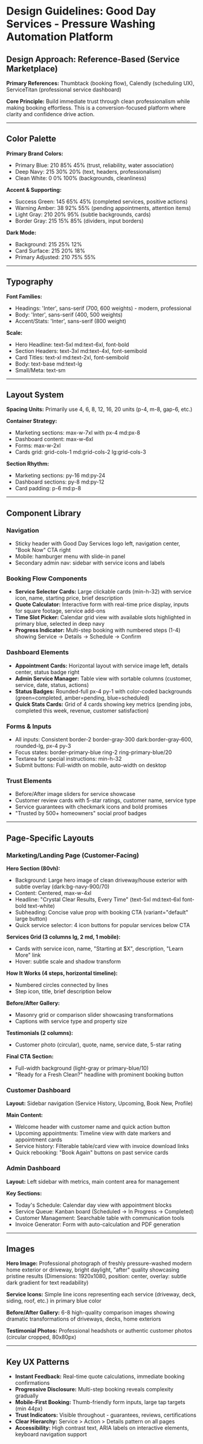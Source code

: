 # Design Guidelines: Good Day Services - Pressure Washing Automation Platform

## Design Approach: Reference-Based (Service Marketplace)
**Primary References:** Thumbtack (booking flow), Calendly (scheduling UX), ServiceTitan (professional service dashboard)

**Core Principle:** Build immediate trust through clean professionalism while making booking effortless. This is a conversion-focused platform where clarity and confidence drive action.

---

## Color Palette

**Primary Brand Colors:**
- Primary Blue: 210 85% 45% (trust, reliability, water association)
- Deep Navy: 215 30% 20% (text, headers, professionalism)
- Clean White: 0 0% 100% (backgrounds, cleanliness)

**Accent & Supporting:**
- Success Green: 145 65% 45% (completed services, positive actions)
- Warning Amber: 38 92% 55% (pending appointments, attention items)
- Light Gray: 210 20% 95% (subtle backgrounds, cards)
- Border Gray: 215 15% 85% (dividers, input borders)

**Dark Mode:**
- Background: 215 25% 12%
- Card Surface: 215 20% 18%
- Primary Adjusted: 210 75% 55%

---

## Typography

**Font Families:**
- Headings: 'Inter', sans-serif (700, 600 weights) - modern, professional
- Body: 'Inter', sans-serif (400, 500 weights)
- Accent/Stats: 'Inter', sans-serif (800 weight)

**Scale:**
- Hero Headline: text-5xl md:text-6xl, font-bold
- Section Headers: text-3xl md:text-4xl, font-semibold
- Card Titles: text-xl md:text-2xl, font-semibold
- Body: text-base md:text-lg
- Small/Meta: text-sm

---

## Layout System

**Spacing Units:** Primarily use 4, 6, 8, 12, 16, 20 units (p-4, m-8, gap-6, etc.)

**Container Strategy:**
- Marketing sections: max-w-7xl with px-4 md:px-8
- Dashboard content: max-w-6xl
- Forms: max-w-2xl
- Cards grid: grid-cols-1 md:grid-cols-2 lg:grid-cols-3

**Section Rhythm:**
- Marketing sections: py-16 md:py-24
- Dashboard sections: py-8 md:py-12
- Card padding: p-6 md:p-8

---

## Component Library

### Navigation
- Sticky header with Good Day Services logo left, navigation center, "Book Now" CTA right
- Mobile: hamburger menu with slide-in panel
- Secondary admin nav: sidebar with service icons and labels

### Booking Flow Components
- **Service Selector Cards:** Large clickable cards (min-h-32) with service icon, name, starting price, brief description
- **Quote Calculator:** Interactive form with real-time price display, inputs for square footage, service add-ons
- **Time Slot Picker:** Calendar grid view with available slots highlighted in primary blue, selected in deep navy
- **Progress Indicator:** Multi-step booking with numbered steps (1-4) showing Service → Details → Schedule → Confirm

### Dashboard Elements
- **Appointment Cards:** Horizontal layout with service image left, details center, status badge right
- **Admin Service Manager:** Table view with sortable columns (customer, service, date, status, actions)
- **Status Badges:** Rounded-full px-4 py-1 with color-coded backgrounds (green=completed, amber=pending, blue=scheduled)
- **Quick Stats Cards:** Grid of 4 cards showing key metrics (pending jobs, completed this week, revenue, customer satisfaction)

### Forms & Inputs
- All inputs: Consistent border-2 border-gray-300 dark:border-gray-600, rounded-lg, px-4 py-3
- Focus states: border-primary-blue ring-2 ring-primary-blue/20
- Textarea for special instructions: min-h-32
- Submit buttons: Full-width on mobile, auto-width on desktop

### Trust Elements
- Before/After image sliders for service showcase
- Customer review cards with 5-star ratings, customer name, service type
- Service guarantees with checkmark icons and bold promises
- "Trusted by 500+ homeowners" social proof badges

---

## Page-Specific Layouts

### Marketing/Landing Page (Customer-Facing)

**Hero Section (80vh):**
- Background: Large hero image of clean driveway/house exterior with subtle overlay (dark:bg-navy-900/70)
- Content: Centered, max-w-4xl
- Headline: "Crystal Clear Results, Every Time" (text-5xl md:text-6xl font-bold text-white)
- Subheading: Concise value prop with booking CTA (variant="default" large button)
- Quick service selector: 4 icon buttons for popular services below CTA

**Services Grid (3 columns lg, 2 md, 1 mobile):**
- Cards with service icon, name, "Starting at $X", description, "Learn More" link
- Hover: subtle scale and shadow transform

**How It Works (4 steps, horizontal timeline):**
- Numbered circles connected by lines
- Step icon, title, brief description below

**Before/After Gallery:**
- Masonry grid or comparison slider showcasing transformations
- Captions with service type and property size

**Testimonials (2 columns):**
- Customer photo (circular), quote, name, service date, 5-star rating

**Final CTA Section:**
- Full-width background (light-gray or primary-blue/10)
- "Ready for a Fresh Clean?" headline with prominent booking button

### Customer Dashboard

**Layout:** Sidebar navigation (Service History, Upcoming, Book New, Profile)

**Main Content:**
- Welcome header with customer name and quick action button
- Upcoming appointments: Timeline view with date markers and appointment cards
- Service history: Filterable table/card view with invoice download links
- Quick rebooking: "Book Again" buttons on past service cards

### Admin Dashboard

**Layout:** Left sidebar with metrics, main content area for management

**Key Sections:**
- Today's Schedule: Calendar day view with appointment blocks
- Service Queue: Kanban board (Scheduled → In Progress → Completed)
- Customer Management: Searchable table with communication tools
- Invoice Generator: Form with auto-calculation and PDF generation

---

## Images

**Hero Image:** Professional photograph of freshly pressure-washed modern home exterior or driveway, bright daylight, "after" quality showcasing pristine results (Dimensions: 1920x1080, position: center, overlay: subtle dark gradient for text readability)

**Service Icons:** Simple line icons representing each service (driveway, deck, siding, roof, etc.) in primary blue color

**Before/After Gallery:** 6-8 high-quality comparison images showing dramatic transformations of driveways, decks, home exteriors

**Testimonial Photos:** Professional headshots or authentic customer photos (circular cropped, 80x80px)

---

## Key UX Patterns

- **Instant Feedback:** Real-time quote calculations, immediate booking confirmations
- **Progressive Disclosure:** Multi-step booking reveals complexity gradually
- **Mobile-First Booking:** Thumb-friendly form inputs, large tap targets (min 44px)
- **Trust Indicators:** Visible throughout - guarantees, reviews, certifications
- **Clear Hierarchy:** Service > Action > Details pattern on all pages
- **Accessibility:** High contrast text, ARIA labels on interactive elements, keyboard navigation support
